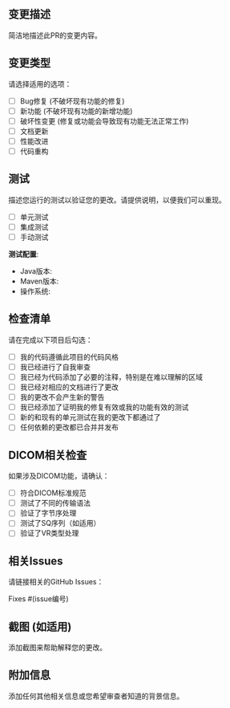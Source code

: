 ## 变更描述
简洁地描述此PR的变更内容。

## 变更类型
请选择适用的选项：

- [ ] Bug修复 (不破坏现有功能的修复)
- [ ] 新功能 (不破坏现有功能的新增功能)
- [ ] 破坏性变更 (修复或功能会导致现有功能无法正常工作)
- [ ] 文档更新
- [ ] 性能改进
- [ ] 代码重构

## 测试
描述您运行的测试以验证您的更改。请提供说明，以便我们可以重现。

- [ ] 单元测试
- [ ] 集成测试
- [ ] 手动测试

**测试配置**:
* Java版本:
* Maven版本:
* 操作系统:

## 检查清单
请在完成以下项目后勾选：

- [ ] 我的代码遵循此项目的代码风格
- [ ] 我已经进行了自我审查
- [ ] 我已经为代码添加了必要的注释，特别是在难以理解的区域
- [ ] 我已经对相应的文档进行了更改
- [ ] 我的更改不会产生新的警告
- [ ] 我已经添加了证明我的修复有效或我的功能有效的测试
- [ ] 新的和现有的单元测试在我的更改下都通过了
- [ ] 任何依赖的更改都已合并并发布

## DICOM相关检查
如果涉及DICOM功能，请确认：

- [ ] 符合DICOM标准规范
- [ ] 测试了不同的传输语法
- [ ] 验证了字节序处理
- [ ] 测试了SQ序列（如适用）
- [ ] 验证了VR类型处理

## 相关Issues
请链接相关的GitHub Issues：

Fixes #(issue编号)

## 截图 (如适用)
添加截图来帮助解释您的更改。

## 附加信息
添加任何其他相关信息或您希望审查者知道的背景信息。
